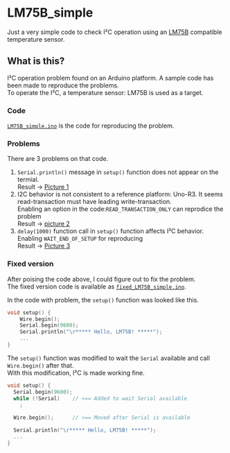 # LM75B_simple
Just a very simple code to check I²C operation using an [LM75B](https://www.nxp.com/products/sensors/ic-digital-temperature-sensors/digital-temperature-sensor-and-thermal-watchdog:LM75B) compatible temperature sensor. 

## What is this? 
I²C operation problem found on an Arduino platform. A sample code has been made to reproduce the problems.  
To operate the I²C, a temperature sensor: LM75B is used as a target.  


### Code
[`LM75B_simple.ino`](https://github.com/teddokano/LM75B_simple_Arduino/blob/main/LM75B_simple.ino) is the code for reproducing the problem.  


### Problems
There are 3 problems on that code. 
1. `Serial.println()` message in `setup()` function does not appear on the termial. <br/>Result → [Picture 1](https://github.com/teddokano/LM75B_simple_Arduino/blob/main/problem1.png)  
1. I2C behavior is not consistent to a reference platform: Uno-R3. It seems read-transaction must have leading write-transaction. <br/>Enabling an option in the code:`READ_TRANSACTION_ONLY` can reprodice the problem <br/>Result → [picture 2](https://github.com/teddokano/LM75B_simple_Arduino/blob/main/difference_by_READ_TRANSACTION_ONLY.png)
1. `delay(1000)` function call in `setup()` function affects I²C behavior. <br/>Enabling `WAIT_END_OF_SETUP` for reproducing <br/>Result → [Picture 3](https://github.com/teddokano/LM75B_simple_Arduino/blob/main/enabling_WAIT_END_OF_SETUP.png)

### Fixed version
After poising the code above, I could figure out to fix the problem.  
The fixed version code is available as [`fixed_LM75B_simple.ino`](https://github.com/teddokano/LM75B_simple_Arduino/blob/main/fixed_LM75B_simple.ino). 

In the code with problem, the `setup()` function was looked like this.  
```cpp
void setup() {
    Wire.begin();
    Serial.begin(9600);
    Serial.println("\r***** Hello, LM75B! *****");
    ...
}
```

The `setup()` function was modified to wait the `Serial` available and call `Wire.begin()` after that.  
With this modification, I²C is made working fine. 
```cpp
void setup() {
  Serial.begin(9600);
  while (!Serial)    // <== Added to wait Serial available
    ;
  
  Wire.begin();      // <== Moved after Serial is available

  Serial.println("\r***** Hello, LM75B! *****");
  ...
}
```

